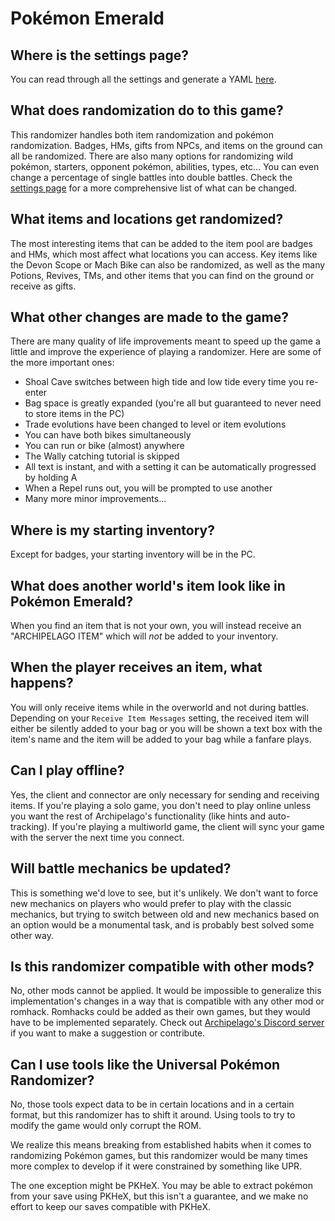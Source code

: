 # Pokémon Emerald

## Where is the settings page?

You can read through all the settings and generate a YAML [here](../player-settings).

## What does randomization do to this game?

This randomizer handles both item randomization and pokémon randomization. Badges, HMs, gifts from NPCs, and items on
the ground can all be randomized. There are also many options for randomizing wild pokémon, starters, opponent pokémon,
abilities, types, etc… You can even change a percentage of single battles into double battles. Check the
[settings page](../player-settings) for a more comprehensive list of what can be changed.

## What items and locations get randomized?

The most interesting items that can be added to the item pool are badges and HMs, which most affect what locations you
can access. Key items like the Devon Scope or Mach Bike can also be randomized, as well as the many Potions, Revives,
TMs, and other items that you can find on the ground or receive as gifts.

## What other changes are made to the game?

There are many quality of life improvements meant to speed up the game a little and improve the experience of playing a
randomizer. Here are some of the more important ones:

- Shoal Cave switches between high tide and low tide every time you re-enter
- Bag space is greatly expanded (you're all but guaranteed to never need to store items in the PC)
- Trade evolutions have been changed to level or item evolutions
- You can have both bikes simultaneously
- You can run or bike (almost) anywhere
- The Wally catching tutorial is skipped
- All text is instant, and with a setting it can be automatically progressed by holding A
- When a Repel runs out, you will be prompted to use another
- Many more minor improvements…

## Where is my starting inventory?

Except for badges, your starting inventory will be in the PC.

## What does another world's item look like in Pokémon Emerald?

When you find an item that is not your own, you will instead receive an "ARCHIPELAGO ITEM" which will *not* be added to
your inventory.

## When the player receives an item, what happens?

You will only receive items while in the overworld and not during battles. Depending on your `Receive Item Messages`
setting, the received item will either be silently added to your bag or you will be shown a text box with the item's
name and the item will be added to your bag while a fanfare plays.

## Can I play offline?

Yes, the client and connector are only necessary for sending and receiving items. If you're playing a solo game, you
don't need to play online unless you want the rest of Archipelago's functionality (like hints and auto-tracking). If
you're playing a multiworld game, the client will sync your game with the server the next time you connect.

## Will battle mechanics be updated?

This is something we'd love to see, but it's unlikely. We don't want to force new mechanics on players who would prefer
to play with the classic mechanics, but trying to switch between old and new mechanics based on an option would be a
monumental task, and is probably best solved some other way.

## Is this randomizer compatible with other mods?

No, other mods cannot be applied. It would be impossible to generalize this implementation's changes in a way that is
compatible with any other mod or romhack. Romhacks could be added as their own games, but they would have to be
implemented separately. Check out [Archipelago's Discord server](https://discord.gg/8Z65BR2) if you want to make a
suggestion or contribute.

## Can I use tools like the Universal Pokémon Randomizer?

No, those tools expect data to be in certain locations and in a certain format, but this randomizer has to shift it
around. Using tools to try to modify the game would only corrupt the ROM.

We realize this means breaking from established habits when it comes to randomizing Pokémon games, but this randomizer
would be many times more complex to develop if it were constrained by something like UPR.

The one exception might be PKHeX. You may be able to extract pokémon from your save using PKHeX, but this isn't a
guarantee, and we make no effort to keep our saves compatible with PKHeX.
